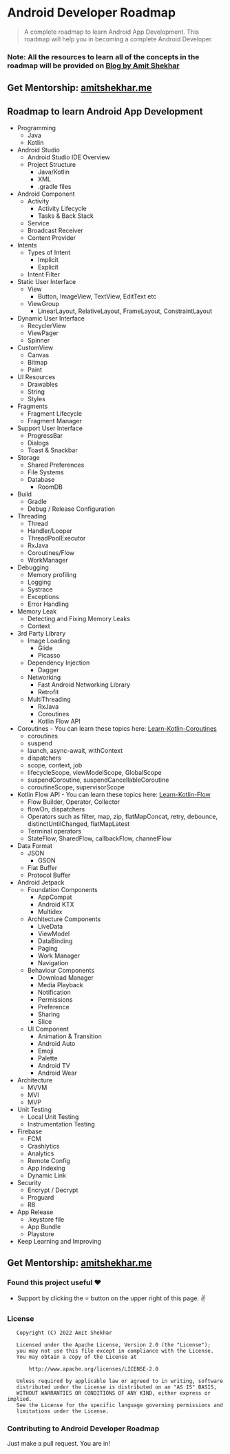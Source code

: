 # Android Developer Roadmap

> A complete roadmap to learn Android App Development. This roadmap will help you in becoming a complete Android Developer.

### Note: All the resources to learn all of the concepts in the roadmap will be provided on [Blog by Amit Shekhar](https://amitshekhar.me/blog)

## **Get Mentorship: [amitshekhar.me](https://amitshekhar.me)**

## Roadmap to learn Android App Development
* Programming
   * Java
   * Kotlin
* Android Studio
   * Android Studio IDE Overview
   * Project Structure
   	   * Java/Kotlin
   	   * XML
   	   * .gradle files
* Android Component
   * Activity
     * Activity Lifecycle
     * Tasks & Back Stack
   * Service
   * Broadcast Receiver
   * Content Provider
* Intents
   * Types of Intent
     * Implicit
     * Explicit
   * Intent Filter
* Static User Interface
  * View
      * Button, ImageView, TextView, EditText etc
  * ViewGroup
  	   * LinearLayout, RelativeLayout, FrameLayout, ConstraintLayout
* Dynamic User Interface
   * RecyclerView
   * ViewPager
   * Spinner
* CustomView
   * Canvas
   * Bitmap
   * Paint
* UI Resources
   * Drawables
   * String
   * Styles
* Fragments
   * Fragment Lifecycle
   * Fragment Manager
* Support User Interface
  * ProgressBar
  * Dialogs
  * Toast & Snackbar
* Storage
  * Shared Preferences
  * File Systems
  * Database
    * RoomDB
* Build
  * Gradle
  * Debug / Release Configuration
* Threading 
  * Thread
  * Handler/Looper
  * ThreadPoolExecutor
  * RxJava
  * Coroutines/Flow
  * WorkManager
* Debugging
  * Memory profiling
  * Logging
  * Systrace
  * Exceptions
  * Error Handling
* Memory Leak
  * Detecting and Fixing Memory Leaks
  * Context
* 3rd Party Library
  * Image Loading
     * Glide
     * Picasso
  * Dependency Injection
     * Dagger
  * Networking
     * Fast Android Networking Library
     * Retrofit
  * MultiThreading
     * RxJava
     * Coroutines
     * Kotlin Flow API
* Coroutines - You can learn these topics here: [Learn-Kotlin-Coroutines](https://github.com/amitshekhariitbhu/Learn-Kotlin-Coroutines)
  * coroutines
  * suspend
  * launch, async-await, withContext
  * dispatchers
  * scope, context, job
  * lifecycleScope, viewModelScope, GlobalScope
  * suspendCoroutine, suspendCancellableCoroutine
  * coroutineScope, supervisorScope
* Kotlin Flow API - You can learn these topics here: [Learn-Kotlin-Flow](https://github.com/amitshekhariitbhu/Learn-Kotlin-Flow)
  * Flow Builder, Operator, Collector
  * flowOn, dispatchers
  * Operators such as filter, map, zip, flatMapConcat, retry, debounce, distinctUntilChanged, flatMapLatest
  * Terminal operators
  * StateFlow, SharedFlow, callbackFlow, channelFlow
* Data Format
  * JSON
     * GSON
  * Flat Buffer
  * Protocol Buffer
* Android Jetpack
  * Foundation Components
     * AppCompat
     * Android KTX
     * Multidex
  * Architecture Components
     * LiveData
     * ViewModel
     * DataBinding
     * Paging
     * Work Manager
     * Navigation
  * Behaviour Components 
     * Download Manager
     * Media Playback
     * Notification
     * Permissions
     * Preference
     * Sharing
     * Slice
  * UI Component
     * Animation & Transition
     * Android Auto
     * Emoji
     * Palette
     * Android TV
     * Android Wear
* Architecture 
     * MVVM
     * MVI
     * MVP
* Unit Testing
  	 * Local Unit Testing
  	 * Instrumentation Testing
* Firebase
     * FCM
     * Crashlytics
     * Analytics
     * Remote Config
     * App Indexing
     * Dynamic Link
* Security
     * Encrypt / Decrypt
     * Proguard
     * R8
* App Release
     * .keystore file
     * App Bundle
     * Playstore
* Keep Learning and Improving

## **Get Mentorship: [amitshekhar.me](https://amitshekhar.me)**

### Found this project useful :heart:
* Support by clicking the :star: button on the upper right of this page. :v:

### License
```
   Copyright (C) 2022 Amit Shekhar

   Licensed under the Apache License, Version 2.0 (the "License");
   you may not use this file except in compliance with the License.
   You may obtain a copy of the License at

       http://www.apache.org/licenses/LICENSE-2.0

   Unless required by applicable law or agreed to in writing, software
   distributed under the License is distributed on an "AS IS" BASIS,
   WITHOUT WARRANTIES OR CONDITIONS OF ANY KIND, either express or implied.
   See the License for the specific language governing permissions and
   limitations under the License.
```

### Contributing to Android Developer Roadmap
Just make a pull request. You are in!
